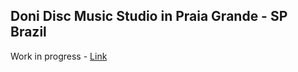 ## Doni Disc Music Studio in Praia Grande - SP Brazil

Work in progress - [Link](https://daph3105.github.io/donidisc/)
